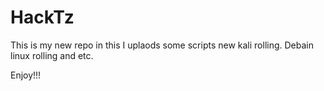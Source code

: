 # HackTz
This is my new repo in this
I uplaods some scripts new kali rolling.
Debain linux rolling and etc.

Enjoy!!!
